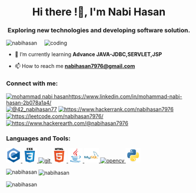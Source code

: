 <h1 align="center">Hi there !👋, I'm Nabi Hasan</h1>
<h3 align="center">Exploring new technologies and developing software solution.</h3>

<img align="right" alt="coding" width="400" src="https://i.pinimg.com/originals/2a/53/65/2a53651a35816f499270d8275fd5318f.gif">

<p align="left"> <img src="https://komarev.com/ghpvc/?username=nabihasan&label=Profile%20views&color=0e75b6&style=flat" alt="nabihasan" /> </p>

- 🌱 I’m currently learning **Advance JAVA-JDBC,SERVLET,JSP**

- 📫 How to reach me **nabihasan7976@gmail.com**

<h3 align="left">Connect with me:</h3>
<p align="left">
<a href="https://linkedin.com/in/mohammad nabi hasanhttps://www.linkedin.com/in/mohammad-nabi-hasan-2b078a1a4/" target="blank"><img align="center" src="https://raw.githubusercontent.com/rahuldkjain/github-profile-readme-generator/master/src/images/icons/Social/linked-in-alt.svg" alt="mohammad nabi hasanhttps://www.linkedin.com/in/mohammad-nabi-hasan-2b078a1a4/" height="30" width="40" /></a>
<a href="https://www.youtube.com/c/@42_nabihasan77" target="blank"><img align="center" src="https://raw.githubusercontent.com/rahuldkjain/github-profile-readme-generator/master/src/images/icons/Social/youtube.svg" alt="@42_nabihasan77" height="30" width="40" /></a>
<a href="https://www.hackerrank.com/https://www.hackerrank.com/nabihasan7976" target="blank"><img align="center" src="https://raw.githubusercontent.com/rahuldkjain/github-profile-readme-generator/master/src/images/icons/Social/hackerrank.svg" alt="https://www.hackerrank.com/nabihasan7976" height="30" width="40" /></a>
<a href="https://www.leetcode.com/https://leetcode.com/nabihasan7976/" target="blank"><img align="center" src="https://raw.githubusercontent.com/rahuldkjain/github-profile-readme-generator/master/src/images/icons/Social/leet-code.svg" alt="https://leetcode.com/nabihasan7976/" height="30" width="40" /></a>
<a href="https://www.hackerearth.com/https://www.hackerearth.com/@nabihasan7976" target="blank"><img align="center" src="https://raw.githubusercontent.com/rahuldkjain/github-profile-readme-generator/master/src/images/icons/Social/hackerearth.svg" alt="https://www.hackerearth.com/@nabihasan7976" height="30" width="40" /></a>
</p>

<h3 align="left">Languages and Tools:</h3>
<p align="left"> <a href="https://www.cprogramming.com/" target="_blank" rel="noreferrer"> <img src="https://raw.githubusercontent.com/devicons/devicon/master/icons/c/c-original.svg" alt="c" width="40" height="40"/> </a> <a href="https://www.w3schools.com/css/" target="_blank" rel="noreferrer"> <img src="https://raw.githubusercontent.com/devicons/devicon/master/icons/css3/css3-original-wordmark.svg" alt="css3" width="40" height="40"/> </a> <a href="https://git-scm.com/" target="_blank" rel="noreferrer"> <img src="https://www.vectorlogo.zone/logos/git-scm/git-scm-icon.svg" alt="git" width="40" height="40"/> </a> <a href="https://www.w3.org/html/" target="_blank" rel="noreferrer"> <img src="https://raw.githubusercontent.com/devicons/devicon/master/icons/html5/html5-original-wordmark.svg" alt="html5" width="40" height="40"/> </a> <a href="https://www.java.com" target="_blank" rel="noreferrer"> <img src="https://raw.githubusercontent.com/devicons/devicon/master/icons/java/java-original.svg" alt="java" width="40" height="40"/> </a> <a href="https://www.mysql.com/" target="_blank" rel="noreferrer"> <img src="https://raw.githubusercontent.com/devicons/devicon/master/icons/mysql/mysql-original-wordmark.svg" alt="mysql" width="40" height="40"/> </a> <a href="https://opencv.org/" target="_blank" rel="noreferrer"> <img src="https://www.vectorlogo.zone/logos/opencv/opencv-icon.svg" alt="opencv" width="40" height="40"/> </a> <a href="https://www.python.org" target="_blank" rel="noreferrer"> <img src="https://raw.githubusercontent.com/devicons/devicon/master/icons/python/python-original.svg" alt="python" width="40" height="40"/> </a> </p>

<p><img align="left" src="https://github-readme-stats.vercel.app/api/top-langs?username=nabihasan&show_icons=true&locale=en&layout=compact" alt="nabihasan" /></p>

<p>&nbsp;<img align="center" src="https://github-readme-stats.vercel.app/api?username=nabihasan&show_icons=true&locale=en" alt="nabihasan" /></p>

<p><img align="center" src="https://github-readme-streak-stats.herokuapp.com/?user=nabihasan&" alt="nabihasan" /></p>
